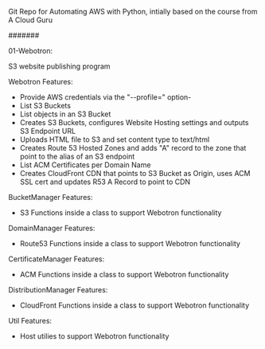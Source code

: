Git Repo for Automating AWS with Python, intially based on the course from A Cloud Guru

#######

01-Webotron:

S3 website publishing program

Webotron Features:

- Provide AWS credentials via the "--profile=<profileName>" option- 
- List S3 Buckets
- List objects in an S3 Bucket
- Creates S3 Buckets, configures Website Hosting settings and outputs S3 Endpoint URL
- Uploads HTML file to S3 and set content type to text/html
- Creates Route 53 Hosted Zones and adds "A" record to the zone that point to the alias of an S3 endpoint
- List ACM Certificates per Domain Name
- Creates CloudFront CDN that points to S3 Bucket as Origin, uses ACM SSL cert and updates R53 A Record to point to CDN

BucketManager Features:

- S3 Functions inside a class to support Webotron functionality 

DomainManager Features:

- Route53 Functions inside a class to support Webotron functionality 

CertificateManager Features:

- ACM Functions inside a class to support Webotron functionality

DistributionManager Features:

- CloudFront Functions inside a class to support Webotron functionality

Util Features:

- Host utilies to support Webotron functionality 